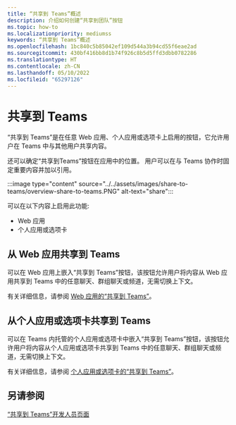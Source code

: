 ```yaml
---
title: “共享到 Teams”概述
description: 介绍如何创建“共享到团队”按钮
ms.topic: how-to
ms.localizationpriority: mediumss
keywords: “共享到 Teams”概述
ms.openlocfilehash: 1bc840c5b85042ef109d544a3b94cd55f6eae2ad
ms.sourcegitcommit: 430bf416bb8d1b74f926c8b5d5ffd3dbb0782286
ms.translationtype: HT
ms.contentlocale: zh-CN
ms.lasthandoff: 05/10/2022
ms.locfileid: "65297126"
---
```

# <a name="share-to-teams"></a>共享到 Teams

“共享到 Teams”是在任意 Web 应用、个人应用或选项卡上启用的按钮，它允许用户在 Teams 中与其他用户共享内容。

还可以确定“共享到Teams”按钮在应用中的位置。 用户可以在与 Teams 协作时固定重要内容并加以引用。

:::image type="content" source="../../assets/images/share-to-teams/overview-share-to-teams.PNG" alt-text="share":::

可以在以下内容上启用此功能:

* Web 应用
* 个人应用或选项卡

## <a name="share-to-teams-from-web-apps"></a>从 Web 应用共享到 Teams

可以在 Web 应用上嵌入“共享到 Teams”按钮，该按钮允许用户将内容从 Web 应用共享到 Teams 中的任意聊天、群组聊天或频道，无需切换上下文。

有关详细信息，请参阅 [Web 应用的“共享到 Teams”](share-to-teams-from-web-apps.md)。

## <a name="share-to-teams-from-personal-app-or-tab"></a>从个人应用或选项卡共享到 Teams

可以在 Teams 内托管的个人应用或选项卡中嵌入“共享到 Teams”按钮，该按钮允许用户将内容从个人应用或选项卡共享到 Teams 中的任意聊天、群组聊天或频道，无需切换上下文。

有关详细信息，请参阅 [个人应用或选项卡的“共享到 Teams”](share-to-teams-from-personal-app-or-tab.md)。

## <a name="see-also"></a>另请参阅

[“共享到 Teams”开发人员页面](https://developer.microsoft.com/microsoft-teams/share-to-teams#/)
